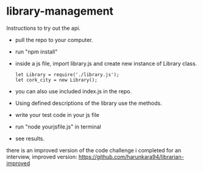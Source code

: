 # library-management

Instructions to try out the api.

* pull the repo to your computer.
* run "npm install"

* inside a js file, import library.js and create new instance of Library class.

      let Library = require('./library.js');
      let cork_city = new Library();
      
* you can also use included index.js in the repo.
* Using defined descriptions of the library use the methods. 
* write your test code in your js file
* run "node yourjsfile.js" in terminal
* see results.

there is an improved version of the code challenge i completed for an interview, improved version: https://github.com/harunkara94/librarian-improved
